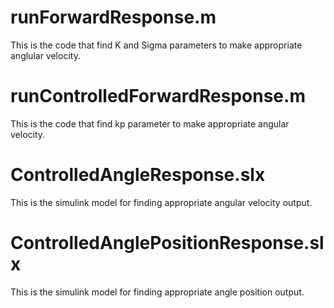 # runForwardResponse.m
This is the code that find K and Sigma parameters to make appropriate anglular velocity.

# runControlledForwardResponse.m
This is the code that find kp parameter to make appropriate angular velocity.

# ControlledAngleResponse.slx
This is the simulink model for finding appropriate angular velocity output.

# ControlledAnglePositionResponse.slx
This is the simulink model for finding appropriate angle position output.
